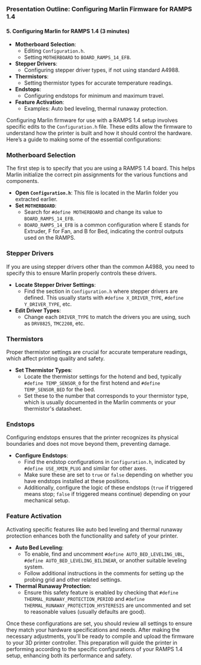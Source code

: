### Presentation Outline: Configuring Marlin Firmware for RAMPS 1.4

#### 5. Configuring Marlin for RAMPS 1.4 (3 minutes)
- **Motherboard Selection**:
  - Editing `Configuration.h`.
  - Setting `MOTHERBOARD` to `BOARD_RAMPS_14_EFB`.
- **Stepper Drivers**:
  - Configuring stepper driver types, if not using standard A4988.
- **Thermistors**:
  - Setting thermistor types for accurate temperature readings.
- **Endstops**:
  - Configuring endstops for minimum and maximum travel.
- **Feature Activation**:
  - Examples: Auto bed leveling, thermal runaway protection.

Configuring Marlin firmware for use with a RAMPS 1.4 setup involves specific edits to the `Configuration.h` file. These edits allow the firmware to understand how the printer is built and how it should control the hardware. Here’s a guide to making some of the essential configurations:

### Motherboard Selection

The first step is to specify that you are using a RAMPS 1.4 board. This helps Marlin initialize the correct pin assignments for the various functions and components.

- **Open `Configuration.h`**: This file is located in the Marlin folder you extracted earlier.
- **Set `MOTHERBOARD`**:
  - Search for `#define MOTHERBOARD` and change its value to `BOARD_RAMPS_14_EFB`.
  - `BOARD_RAMPS_14_EFB` is a common configuration where E stands for Extruder, F for Fan, and B for Bed, indicating the control outputs used on the RAMPS.

### Stepper Drivers

If you are using stepper drivers other than the common A4988, you need to specify this to ensure Marlin properly controls these drivers.

- **Locate Stepper Driver Settings**:
  - Find the section in `Configuration.h` where stepper drivers are defined. This usually starts with `#define X_DRIVER_TYPE`, `#define Y_DRIVER_TYPE`, etc.
- **Edit Driver Types**:
  - Change each `DRIVER_TYPE` to match the drivers you are using, such as `DRV8825`, `TMC2208`, etc.

### Thermistors

Proper thermistor settings are crucial for accurate temperature readings, which affect printing quality and safety.

- **Set Thermistor Types**:
  - Locate the thermistor settings for the hotend and bed, typically `#define TEMP_SENSOR_0` for the first hotend and `#define TEMP_SENSOR_BED` for the bed.
  - Set these to the number that corresponds to your thermistor type, which is usually documented in the Marlin comments or your thermistor's datasheet.

### Endstops

Configuring endstops ensures that the printer recognizes its physical boundaries and does not move beyond them, preventing damage.

- **Configure Endstops**:
  - Find the endstop configurations in `Configuration.h`, indicated by `#define USE_XMIN_PLUG` and similar for other axes.
  - Make sure these are set to `true` or `false` depending on whether you have endstops installed at these positions.
  - Additionally, configure the logic of these endstops (`true` if triggered means stop; `false` if triggered means continue) depending on your mechanical setup.

### Feature Activation

Activating specific features like auto bed leveling and thermal runaway protection enhances both the functionality and safety of your printer.

- **Auto Bed Leveling**:
  - To enable, find and uncomment `#define AUTO_BED_LEVELING_UBL`, `#define AUTO_BED_LEVELING_BILINEAR`, or another suitable leveling system.
  - Follow additional instructions in the comments for setting up the probing grid and other related settings.
- **Thermal Runaway Protection**:
  - Ensure this safety feature is enabled by checking that `#define THERMAL_RUNAWAY_PROTECTION_PERIOD` and `#define THERMAL_RUNAWAY_PROTECTION_HYSTERESIS` are uncommented and set to reasonable values (usually defaults are good).

Once these configurations are set, you should review all settings to ensure they match your hardware specifications and needs. After making the necessary adjustments, you'll be ready to compile and upload the firmware to your 3D printer controller. This preparation will guide the printer in performing according to the specific configurations of your RAMPS 1.4 setup, enhancing both its performance and safety.
